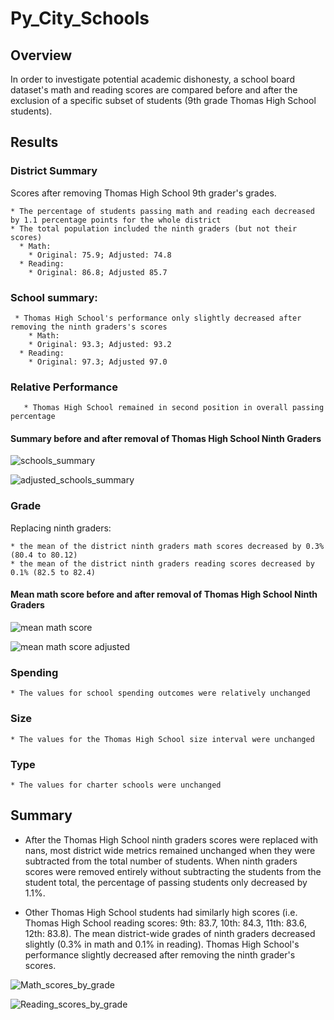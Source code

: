 # Py_City_Schools

## Overview

In order to investigate potential academic dishonesty, a school board dataset's math and reading scores are compared before and after the exclusion of a specific subset of students (9th grade Thomas High School students).

## Results

### District Summary

Scores after removing Thomas High School 9th grader's grades.

    * The percentage of students passing math and reading each decreased by 1.1 percentage points for the whole district
    * The total population included the ninth graders (but not their scores)
      * Math:
        * Original: 75.9; Adjusted: 74.8
      * Reading:
        * Original: 86.8; Adjusted 85.7
        
### School summary:

     * Thomas High School's performance only slightly decreased after removing the ninth graders's scores
        * Math:
        * Original: 93.3; Adjusted: 93.2
      * Reading:
        * Original: 97.3; Adjusted 97.0

### Relative Performance

       * Thomas High School remained in second position in overall passing percentage
       
#### Summary before and after removal of Thomas High School Ninth Graders

![schools_summary](schools_summary.png)

![adjusted_schools_summary](adjusted_schools_summary.png)


### Grade

Replacing ninth graders:

    * the mean of the district ninth graders math scores decreased by 0.3% (80.4 to 80.12)
    * the mean of the district ninth graders reading scores decreased by 0.1% (82.5 to 82.4)
 
#### Mean math score before and after removal of Thomas High School Ninth Graders
 
 ![mean math score](mean_math_score.png)
 
 ![mean math score adjusted](mean_math_score_adj.png)
    
### Spending

    * The values for school spending outcomes were relatively unchanged 

### Size

    * The values for the Thomas High School size interval were unchanged 
    
### Type

    * The values for charter schools were unchanged 
   

## Summary

  * After the Thomas High School ninth graders scores were replaced with nans, most district wide metrics remained unchanged when they were subtracted from the total number of students. When ninth graders scores were removed entirely without subtracting the students from the student total, the percentage of passing students only decreased by 1.1%.

  * Other Thomas High School students had similarly high scores (i.e. Thomas High School reading scores: 9th: 83.7, 10th: 84.3, 11th: 83.6, 12th: 83.8). The mean district-wide grades of ninth graders decreased slightly (0.3% in math and 0.1% in reading). Thomas High School's performance slightly decreased after removing the ninth grader's scores. 

![Math_scores_by_grade](Math_scores_by_grade.png)

![Reading_scores_by_grade](Reading_scores_by_grade.png)
